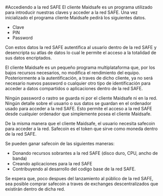#Accediendo a la red SAFE
El cliente Maidsafe es un programa utilizado para introducir nuestras claves y acceder a la red SAFE. Una vez inicializado el programa cliente Maidsafe pedirá los siguientes datos.

* Clave
* PIN
* Password

Con estos datos la red SAFE autentifica al usuario dentro de la red SAFE y desencripta su atlas de datos lo cual le permite el acceso a la totalidad de sus datos encriptados.

El cliente Maidsafe es un pequeño programa multiplataforma que, por los bajos recursos necesarios, no modifica el rendimiento del equipo. Posteriormente a la autentificación, a traves de dicho cliente, ya no será necesario nuevos password o cualquier otro tipo de identificación para acceder a datos compartidos o aplicaciones dentro de la red SAFE.

Ningún password o rastro se guarda ni por el cliente Maidsafe ni en la red. Ningún detalle sobre el usuario o sus datos se guardan en el ordenador usado para acceder a la red SAFE. Esto permite el acceso a la red SAFE desde cualquier ordenador que simplemente posea el cliente Maidsafe.

De la misma manera que el cliente Maidsafe, el usuario necesita safecoin para acceder a la red. Safecoin es el token que sirve como moneda dentro de la red SAFE.

Se pueden ganar safecoin de las siguientes maneras:

* Donando recursos sobrantes a la red SAFE (disco duro, CPU, ancho de banda)
* Creando aplicaciones para la red SAFE
* Contribuyendo al desarrollo del codigo base de la red SAFE.

Se espera que, poco despues del lanzamiento al público de la red SAFE, sea posible comprar safecoin a traves de exchanges descentralizados que existirán dentro de dicha red.
